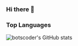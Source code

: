 ### Hi there 👋
### Top Languages

![botscoder's GitHub stats](https://github-readme-stats.vercel.app/api?username=botscoder&show_icons=true&theme=radical)
